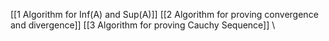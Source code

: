 [[1 Algorithm for Inf(A) and Sup(A)]]
[[2 Algorithm for proving convergence and divergence]]
[[3 Algorithm for proving Cauchy Sequence]]
\
